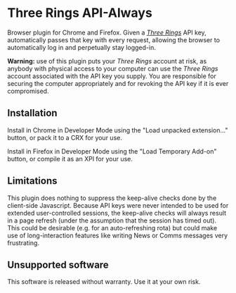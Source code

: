 # Three Rings API-Always

Browser plugin for Chrome and Firefox. Given a
*[Three Rings](https://www.3r.org.uk/)* API key, automatically passes
that key with every request, allowing the browser to automatically log
in and perpetually stay logged-in.

**Warning:** use of this plugin puts your *Three Rings* account at risk,
as anybody with physical access to your computer can use the
*Three Rings* account associated with the API key you supply. You
are responsible for securing the computer appropriately and for
revoking the API key if it is ever compromised.

## Installation

Install in Chrome in Developer Mode using the "Load unpacked extension..."
button, or pack it to a CRX for your use.

Install in Firefox in Developer Mode using the "Load Temporary Add-on"
button, or compile it as an XPI for your use.

## Limitations

This plugin does nothing to suppress the keep-alive checks done by the
client-side Javascript. Because API keys were never intended to be used
for extended user-controlled sessions, the keep-alive checks will always
result in a page refresh (under the assumption that the session has
timed out). This could be desirable (e.g. for an auto-refreshing rota)
but could make use of long-interaction features like writing News or Comms
messages very frustrating.

## Unsupported software

This software is released without warranty. Use it at your own risk.
